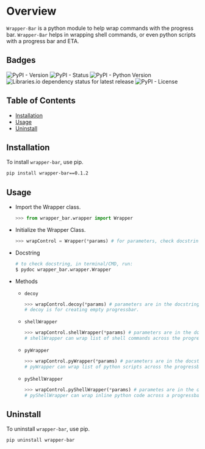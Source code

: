 # Overview

`Wrapper-Bar` is a python module to help wrap commands with the progress bar. `Wrapper-Bar` helps in wrapping shell commands, or even python scripts with a progress bar and ETA.

## Badges

![PyPI - Version](https://img.shields.io/pypi/v/wrapper-bar)
![PyPI - Status](https://img.shields.io/pypi/status/wrapper-bar)
![PyPI - Python Version](https://img.shields.io/pypi/pyversions/wrapper-bar)
![Libraries.io dependency status for latest release](https://img.shields.io/librariesio/release/pypi/wrapper-bar)
![PyPI - License](https://img.shields.io/pypi/l/wrapper-bar)

## Table of Contents

- [Installation](#installation)
- [Usage](#usage)
- [Uninstall](#uninstall)

## Installation

To install `wrapper-bar`, use pip.

```bash
pip install wrapper-bar==0.1.2
```

## Usage

- Import the Wrapper class.

  ```python
  >>> from wrapper_bar.wrapper import Wrapper
  ```

- Initialize the Wrapper Class.

  ```python
  >>> wrapControl = Wrapper(*params) # for parameters, check docstring.
  ```

- Docstring

  ```bash
  # to check docstring, in terminal/CMD, run:
  $ pydoc wrapper_bar.wrapper.Wrapper
  ```

- Methods

  - `decoy`

    ```python
    >>> wrapControl.decoy(*params) # parameters are in the docstring.
    # decoy is for creating empty progressbar.
    ```
  
  - `shellWrapper`

    ```python
    >>> wrapControl.shellWrapper(*params) # parameters are in the docstring.
    # shellWrapper can wrap list of shell commands across the progressbar.
    ```

  - `pyWrapper`

    ```python
    >>> wrapControl.pyWrapper(*params) # parameters are in the docstring.
    # pyWrapper can wrap list of python scripts across the progressbar.
    ```
  
  - `pyShellWrapper`
  
    ```python
    >>> wrapControl.pyShellWrapper(*params) # parametes are in the docstring.
    # pyShellWrapper can wrap inline python code across a progressbar.
    ```

## Uninstall

To uninstall `wrapper-bar`, use pip.

```bash
pip uninstall wrapper-bar
```
